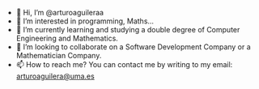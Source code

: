 - 👋 Hi, I’m @arturoaguileraa
- 👀 I’m interested in programming, Maths...
- 🌱 I’m currently learning and studying a double degree of Computer Engineering and Mathematics.
- 💞️ I’m looking to collaborate on a Software Development Company or a Mathematician Company. 
- 📫 How to reach me? You can contact me by writing to my email: arturoaguilera@uma.es

<!---
arturoaguileraa/arturoaguileraa is a ✨ special ✨ repository because its `README.md` (this file) appears on your GitHub profile.
You can click the Preview link to take a look at your changes.
--->
